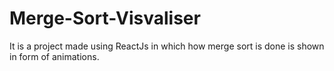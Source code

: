 # Merge-Sort-Visvaliser
It is a project made using ReactJs in which how merge sort is done is shown in form of animations.
